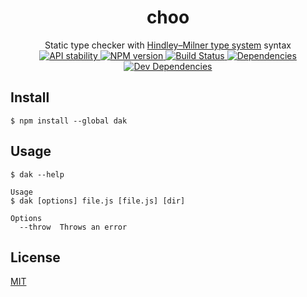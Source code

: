 <h1 align="center">choo</h1>

<div align="center">
  Static type checker with <a href="https://en.wikipedia.org/wiki/Hindley%E2%80%93Milner_type_system">Hindley–Milner type system</a> syntax
</div>

<div align="center">
  <!-- Stability -->
  <a href="https://nodejs.org/api/documentation.html#documentation_stability_index">
    <img src="https://img.shields.io/badge/stability-experimental-orange.svg?style=flat-square"
      alt="API stability" />
  </a>
  <!-- NPM version -->
  <a href="https://npmjs.org/package/choo">
    <img src="https://img.shields.io/npm/v/dak.svg?style=flat-square"
      alt="NPM version" />
  </a>
  <!-- Build Status -->
  <a href="https://travis-ci.org/CreaturePhil/dak">
    <img src="https://img.shields.io/travis/CreaturePhil/dak/master.svg?style=flat-square"
      alt="Build Status" />
  </a>
  <!-- Dependencies -->
  <a href="https://david-dm.org/CreaturePhil/dak">
    <img src="https://david-dm.org/CreaturePhil/dak/status.svg?style=flat-square"
      alt="Dependencies" />
  </a>
  <!-- Dev Dependencies -->
  <a href="https://david-dm.org/CreaturePhil/dak?type=dev">
    <img src="https://david-dm.org/CreaturePhil/dak/dev-status.svg?style=flat-square"
      alt="Dev Dependencies" />
  </a>
</div>

## Install

```
$ npm install --global dak
```

## Usage

```
$ dak --help

Usage
$ dak [options] file.js [file.js] [dir]

Options
  --throw  Throws an error
```

## License

[MIT](LICENSE)
